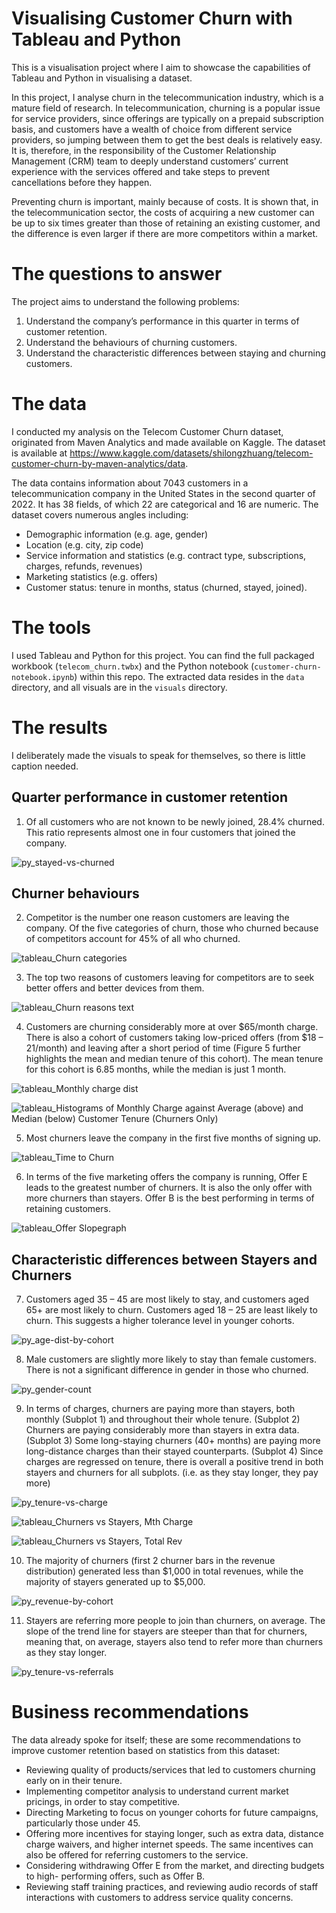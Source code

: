 # Visualising Customer Churn with Tableau and Python

This is a visualisation project where I aim to showcase the capabilities of Tableau and Python in visualising a dataset. 

In this project, I analyse churn in the telecommunication industry, which is a mature field of research. In telecommunication, churning is a popular issue for service providers, 
since offerings are typically on a prepaid subscription basis, and customers have a wealth of choice from different service
providers, so jumping between them to get the best deals is relatively easy. It is, therefore, in the responsibility of the Customer Relationship 
Management (CRM) team to deeply understand customers’ current experience with the services offered and take steps to prevent
cancellations before they happen.

Preventing churn is important, mainly because of costs. It is shown that, in the telecommunication sector, the costs of acquiring a new customer 
can be up to six times greater than those of retaining an existing customer, and the difference is even larger if there are more competitors within a market.

# The questions to answer

The project aims to understand the following problems:

1. Understand the company’s performance in this quarter in terms of customer retention.
2. Understand the behaviours of churning customers.
3. Understand the characteristic differences between staying and churning customers.

# The data

I conducted my analysis on the Telecom Customer Churn dataset, originated from Maven Analytics and made available on Kaggle. 
The dataset is available at https://www.kaggle.com/datasets/shilongzhuang/telecom-customer-churn-by-maven-analytics/data.

The data contains information about 7043 customers in a telecommunication company in the United States in the second quarter of 2022. 
It has 38 fields, of which 22 are categorical and 16 are numeric. The dataset covers numerous angles including:
- Demographic information (e.g. age, gender)
- Location (e.g. city, zip code)
- Service information and statistics (e.g. contract type, subscriptions, charges, refunds, revenues)
- Marketing statistics (e.g. offers)
- Customer status: tenure in months, status (churned, stayed, joined).

# The tools

I used Tableau and Python for this project. You can find the full packaged workbook (`telecom_churn.twbx`) and the Python notebook (`customer-churn-notebook.ipynb`)
within this repo. The extracted data resides in the `data` directory, and all visuals are in the `visuals` directory.

# The results

I deliberately made the visuals to speak for themselves, so there is little caption needed.

## Quarter performance in customer retention

1. Of all customers who are not known to be newly joined, 28.4% churned. This ratio represents almost one in four customers that joined the company.

![py_stayed-vs-churned](https://github.com/user-attachments/assets/14f82197-02b8-42d4-8024-7d22cd98596e)

## Churner behaviours

2. Competitor is the number one reason customers are leaving the company. Of the five categories of churn, those who churned because of competitors account
for 45% of all who churned.

![tableau_Churn categories](https://github.com/user-attachments/assets/b1f365af-8535-4144-9efb-c8ee9bddc8b1)

3. The top two reasons of customers leaving for competitors are to seek
better offers and better devices from them.

![tableau_Churn reasons text](https://github.com/user-attachments/assets/c6e479e5-3307-4ddd-8f5d-f8cb49d20625)

4. Customers are churning considerably more at over $65/month
charge. There is also a cohort of customers taking low-priced offers (from $18 – 21/month)
and leaving after a short period of time (Figure 5 further highlights the mean and median
tenure of this cohort). The mean tenure for this cohort is 6.85 months, while the median is
just 1 month.

![tableau_Monthly charge dist](https://github.com/user-attachments/assets/4b66741b-8f35-4798-9ab8-c02c94afda0a)

![tableau_Histograms of Monthly Charge against Average (above) and Median (below) Customer Tenure (Churners Only)](https://github.com/user-attachments/assets/ad261659-c55f-4736-ae8f-4e04335d84de)

5. Most churners leave the company in the first five months of signing up.

![tableau_Time to Churn](https://github.com/user-attachments/assets/a7870585-4b40-422a-bd63-5011508a5320)

6. In terms of the five marketing offers the company is running, Offer E
leads to the greatest number of churners. It is also the only offer with more churners than
stayers. Offer B is the best performing in terms of retaining customers.

![tableau_Offer Slopegraph](https://github.com/user-attachments/assets/22a3df76-1766-4bee-92fa-654026acc0e7)

## Characteristic differences between Stayers and Churners

7. Customers aged 35 – 45 are most likely to stay, and customers aged 65+
are most likely to churn. Customers aged 18 – 25 are least likely to churn. This suggests a
higher tolerance level in younger cohorts.

![py_age-dist-by-cohort](https://github.com/user-attachments/assets/fb721c6e-6d86-4d91-a0df-89e0ef24f19d)

8. Male customers are slightly more likely to stay than female customers.
There is not a significant difference in gender in those who churned.

![py_gender-count](https://github.com/user-attachments/assets/29cfb31d-9554-4da2-b66e-f810fdb4618c)

9. In terms of charges, churners are paying more than stayers, both
monthly (Subplot 1) and throughout their whole tenure. (Subplot 2) Churners are paying
considerably more than stayers in extra data. (Subplot 3) Some long-staying churners (40+
months) are paying more long-distance charges than their stayed counterparts. (Subplot 4)
Since charges are regressed on tenure, there is overall a positive trend in both stayers and
churners for all subplots. (i.e. as they stay longer, they pay more)

![py_tenure-vs-charge](https://github.com/user-attachments/assets/60ef7f37-229c-46a6-846c-d3691b9371c4)

![tableau_Churners vs  Stayers, Mth Charge](https://github.com/user-attachments/assets/5f651231-3ef6-4344-94df-46e1aa9098f7)

![tableau_Churners vs  Stayers, Total Rev](https://github.com/user-attachments/assets/e2eb4e47-b37c-446d-9794-201079553c7c)

10. The majority of churners (first 2 churner bars in the revenue
distribution) generated less than $1,000 in total revenues, while the majority of stayers
generated up to $5,000.

![py_revenue-by-cohort](https://github.com/user-attachments/assets/b706d85a-a10c-45ab-b722-a0e652688988)

11. Stayers are referring more people to join than churners, on average.
The slope of the trend line for stayers are steeper than that for churners, meaning that, on
average, stayers also tend to refer more than churners as they stay longer.

![py_tenure-vs-referrals](https://github.com/user-attachments/assets/78568617-16a7-43bc-a9bd-8347063cdf35)

# Business recommendations 

The data already spoke for itself; these are some recommendations to improve customer retention based on statistics from
this dataset:

- Reviewing quality of products/services that led to customers churning early on in their tenure.
- Implementing competitor analysis to understand current market pricings, in order to stay competitive.
- Directing Marketing to focus on younger cohorts for future campaigns, particularly those under 45.
- Offering more incentives for staying longer, such as extra data, distance charge waivers, and higher internet speeds. The same incentives can also be offered for referring customers to the service.
- Considering withdrawing Offer E from the market, and directing budgets to high- performing offers, such as Offer B.
- Reviewing staff training practices, and reviewing audio records of staff interactions with customers to address service quality concerns.
